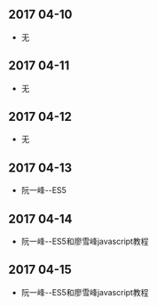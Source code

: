 ## 2017 04-10
* 无

## 2017 04-11
* 无

## 2017 04-12
* 无

## 2017 04-13
* 阮一峰--ES5

## 2017 04-14
* 阮一峰--ES5和廖雪峰javascript教程

## 2017 04-15
* 阮一峰--ES5和廖雪峰javascript教程

